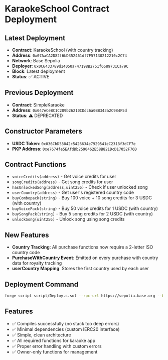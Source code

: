 # KaraokeSchool Contract Deployment

## Latest Deployment
- **Contract**: KaraokeSchool (with country tracking)
- **Address**: `0x07AaCA2D82f6bD352461df7F57130212210c2C74`
- **Network**: Base Sepolia
- **Deployer**: `0x0C6433789d14050aF47198B2751f6689731Ca79C`
- **Block**: Latest deployment
- **Status**: ✅ ACTIVE

## Previous Deployment
- **Contract**: SimpleKaraoke
- **Address**: `0x047eCeBC1C289b26210CDdc6a0BB343a2C984F5d`
- **Status**: ⚠️ DEPRECATED

## Constructor Parameters
- **USDC Token**: `0x036CbD53842c5426634e7929541eC2318f3dCF7e`
- **PKP Address**: `0xe7674fe5EAfdDb2590462E58B821DcD17052F76D`

## Contract Functions
- `voiceCredits(address)` - Get voice credits for user
- `songCredits(address)` - Get song credits for user
- `hasUnlockedSong(address,uint256)` - Check if user unlocked song
- `userCountry(address)` - Get user's registered country code
- `buyCombopack(string)` - Buy 100 voice + 10 song credits for 3 USDC (with country)
- `buyVoicePack(string)` - Buy 50 voice credits for 1 USDC (with country)
- `buySongPack(string)` - Buy 5 song credits for 2 USDC (with country)
- `unlockSong(uint256)` - Unlock song using song credits

## New Features
- **Country Tracking**: All purchase functions now require a 2-letter ISO country code
- **PurchaseWithCountry Event**: Emitted on every purchase with country data for royalty tracking
- **userCountry Mapping**: Stores the first country used by each user

## Deployment Command
```bash
forge script script/Deploy.s.sol --rpc-url https://sepolia.base.org --broadcast
```

## Features
- ✅ Compiles successfully (no stack too deep errors)
- ✅ Minimal dependencies (custom IERC20 interface)
- ✅ Simple, clean architecture
- ✅ All required functions for karaoke app
- ✅ Proper error handling with custom errors
- ✅ Owner-only functions for management